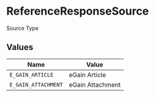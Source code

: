 # ReferenceResponseSource

Source Type


## Values

| Name                | Value               |
| ------------------- | ------------------- |
| `E_GAIN_ARTICLE`    | eGain Article       |
| `E_GAIN_ATTACHMENT` | eGain Attachment    |